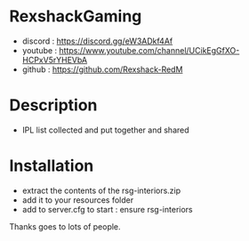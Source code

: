 # RexshackGaming
- discord : https://discord.gg/eW3ADkf4Af
- youtube : https://www.youtube.com/channel/UCikEgGfXO-HCPxV5rYHEVbA
- github : https://github.com/Rexshack-RedM

# Description
- IPL list collected and put together and shared

# Installation
- extract the contents of the rsg-interiors.zip
- add it to your resources folder
- add to server.cfg to start : ensure rsg-interiors

Thanks goes to lots of people.
